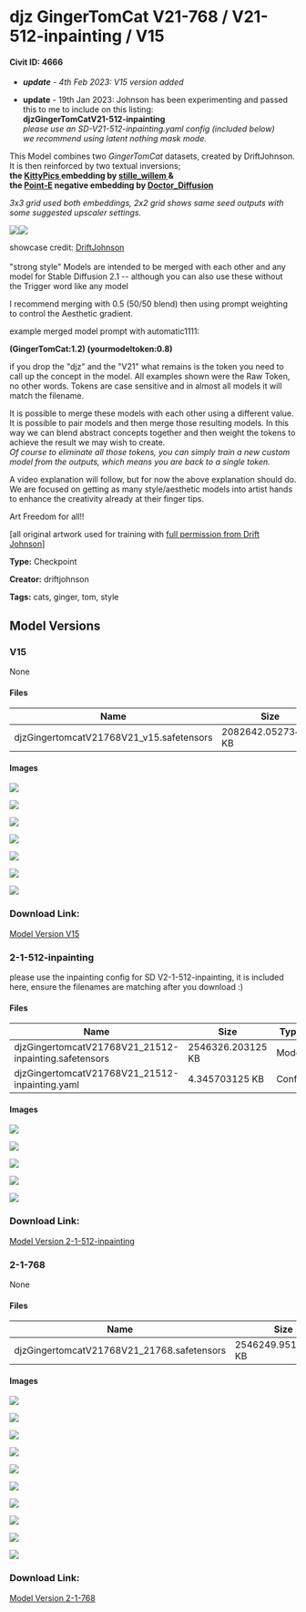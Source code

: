 # djz GingerTomCat V21-768 / V21-512-inpainting / V15

#### Civit ID: 4666

<ul><li><p><strong><em>update</em></strong><em> - 4th Feb 2023: V15 version added</em></p></li><li><p><strong>update</strong> - 19th Jan 2023: Johnson has been experimenting and passed this to me to include on this listing: <br /><strong>djzGingerTomCatV21-512-inpainting</strong><br /><em>please use an SD-V21-512-inpainting.yaml config (included below)</em><br /><em>we recommend using latent nothing mask mode.</em><br /></p></li></ul><p>This Model combines two <em>GingerTomCat</em> datasets, created by DriftJohnson. It is then reinforced by two textual inversions;<br /><strong>the </strong><a target="_blank" rel="ugc" href="https://civitai.com/models/1917/kittypic-for-sd-2x"><strong>KittyPics </strong></a><strong>embedding by </strong><a target="_blank" rel="ugc" href="https://civitai.com/user/stille_willem"><strong>stille_willem </strong></a><strong>&amp; </strong><br /><strong>the </strong><a target="_blank" rel="ugc" href="https://civitai.com/models/4044/doctor-diffusions-point-e-negative-embedding"><strong>Point-E</strong></a><strong> negative embedding by </strong><a target="_blank" rel="ugc" href="https://civitai.com/user/doctor_diffusion"><strong>Doctor_Diffusion</strong></a></p><p><em>3x3 grid used both embeddings, 2x2 grid shows same seed outputs with some suggested upscaler settings.</em></p><img src="https://imagecache.civitai.com/xG1nkqKTMzGDvpLrqFT7WA/caf909d4-2a39-4604-22c7-1b08a0cab100/width=525" /><img src="https://imagecache.civitai.com/xG1nkqKTMzGDvpLrqFT7WA/9d9a407c-41a8-4da0-0cd2-72d18dc1a400/width=525" /><p>showcase credit: <a target="_blank" rel="ugc" href="https://civitai.com/user/DriftJohnson">DriftJohnson</a><br /><br />"strong style" Models are intended to be merged with each other and any model for Stable Diffusion 2.1 -- although you can also use these without the Trigger word like any model</p><p></p><p>I recommend merging with 0.5 (50/50 blend) then using prompt weighting to control the Aesthetic gradient.</p><p>example merged model prompt with automatic1111:</p><p><strong>(GingerTomCat:1.2) (yourmodeltoken:0.8)</strong></p><p>if you drop the "djz" and the "V21" what remains is the token you need to call up the concept in the model. All examples shown were the Raw Token, no other words. Tokens are case sensitive and in almost all models it will match the filename.</p><p>It is possible to merge these models with each other using a different value. It is possible to pair models and then merge those resulting models. In this way we can blend abstract concepts together and then weight the tokens to achieve the result we may wish to create. <br /><em>Of course to eliminate all those tokens, you can simply train a new custom model from the outputs, which means you are back to a single token.</em></p><p>A video explanation will follow, but for now the above explanation should do. We are focused on getting as many style/aesthetic models into artist hands to enhance the creativity already at their finger tips.</p><p>Art Freedom for all!!</p><p>[all original artwork used for training with <a target="_blank" rel="ugc" href="https://twitter.com/MushroomFleet/status/1609633158864961539">full permission from Drift Johnson</a>]</p><p></p>

**Type:** Checkpoint

**Creator:** driftjohnson

**Tags:** cats, ginger, tom, style

## Model Versions

### V15

None

#### Files

| Name | Size | Type | Format | Download Url | AutoV1 | AutoV2 | SHA256 | CRC32 | BLAKE3 |
| --- | --- | --- | --- | --- | --- | --- | --- | --- | --- |
| djzGingertomcatV21768V21_v15.safetensors | 2082642.052734375 KB | Model | SafeTensor | https://civitai.com/api/download/models/7787 | 1400E684 | 7FB557C9DF | 7FB557C9DF15B6897BDF9463DFBA88087806EF7B262C08AD97CCB2821E7792D2 | D4C15E85 | 89CAFC2047C9F8DA7408B69B5C44F083B32B5FFF488321A1884B2A8284053797 |

#### Images

<p><img src="https://image.civitai.com/xG1nkqKTMzGDvpLrqFT7WA/c954a87e-1d5a-499e-4d57-7703620a8a00/width=450/73149.jpeg" /></p>

<p><img src="https://image.civitai.com/xG1nkqKTMzGDvpLrqFT7WA/ec4fac07-79a2-428a-2aa7-b283ec101700/width=450/73148.jpeg" /></p>

<p><img src="https://image.civitai.com/xG1nkqKTMzGDvpLrqFT7WA/46535be2-1636-4c49-7abe-af1a369e6400/width=450/73147.jpeg" /></p>

<p><img src="https://image.civitai.com/xG1nkqKTMzGDvpLrqFT7WA/f355d8d3-4eb9-4e7b-f2bb-2db97f745000/width=450/73146.jpeg" /></p>

<p><img src="https://image.civitai.com/xG1nkqKTMzGDvpLrqFT7WA/d3142ad4-059a-46c5-97dc-309777187400/width=450/73145.jpeg" /></p>

<p><img src="https://image.civitai.com/xG1nkqKTMzGDvpLrqFT7WA/88439e1c-bcb2-411b-4060-50dbd56ef500/width=450/73144.jpeg" /></p>

<p><img src="https://image.civitai.com/xG1nkqKTMzGDvpLrqFT7WA/bf58574a-f127-4aaf-2f93-66cc638a4000/width=450/73143.jpeg" /></p>

### Download Link:

[Model Version V15](https://civitai.com/api/download/models/7787)

### 2-1-512-inpainting

<p>please use the inpainting config for SD V2-1-512-inpainting, it is included here, ensure the filenames are matching after you download :)</p>

#### Files

| Name | Size | Type | Format | Download Url | AutoV1 | AutoV2 | SHA256 | CRC32 | BLAKE3 |
| --- | --- | --- | --- | --- | --- | --- | --- | --- | --- |
| djzGingertomcatV21768V21_21512-inpainting.safetensors | 2546326.203125 KB | Model | SafeTensor | https://civitai.com/api/download/models/5559 | 0EB3318B | 9A1E0B6679 | 9A1E0B6679B6926AF1D3B68E8E7F53DEAD66B5710D54D7B8107382452D1AEDB9 | EE0A7AD9 | D9E68A9CE5E238843ED4235D6B82F3FBD1CCA79925C9C9D242E9A0375FCA989D |
| djzGingertomcatV21768V21_21512-inpainting.yaml | 4.345703125 KB | Config | Other | https://civitai.com/api/download/models/5559?type=Config&format=Other | - | 821A51EE6A | 821A51EE6A8F3A62E7F2002557FCB4F4AE97A2AB3CB3FB85942897D536FA8B2C | 5C9BA3F0 | 10C74713AD304A0BC6432788625DDA8A801612CD32BB68A13A2EE4AA9A22E7B8 |

#### Images

<p><img src="https://image.civitai.com/xG1nkqKTMzGDvpLrqFT7WA/4fe05235-0886-4afe-d160-b85cba569a00/width=450/44272.jpeg" /></p>

<p><img src="https://image.civitai.com/xG1nkqKTMzGDvpLrqFT7WA/7194d8d2-f602-4735-3328-f7dde5773100/width=450/44271.jpeg" /></p>

<p><img src="https://image.civitai.com/xG1nkqKTMzGDvpLrqFT7WA/9cab0c03-f05a-469c-6a1f-6948521c8d00/width=450/44270.jpeg" /></p>

<p><img src="https://image.civitai.com/xG1nkqKTMzGDvpLrqFT7WA/37b3be76-c48c-4415-ccf9-9ca6b99c4000/width=450/44269.jpeg" /></p>

<p><img src="https://image.civitai.com/xG1nkqKTMzGDvpLrqFT7WA/d273a537-2e76-4c3c-10cc-31613424f600/width=450/44268.jpeg" /></p>

### Download Link:

[Model Version 2-1-512-inpainting](https://civitai.com/api/download/models/5559)

### 2-1-768

None

#### Files

| Name | Size | Type | Format | Download Url | AutoV1 | AutoV2 | SHA256 | CRC32 | BLAKE3 |
| --- | --- | --- | --- | --- | --- | --- | --- | --- | --- |
| djzGingertomcatV21768V21_21768.safetensors | 2546249.951171875 KB | Model | SafeTensor | https://civitai.com/api/download/models/5335 | 0EB3318B | E764E24B18 | E764E24B18DF01C2A50630A2DED8DAFD44E22E5712881ABDDCB9AD66945F47E1 | 011BA6C2 | A7389D49038BBD62CEC0CA7D36356F4C701F443CE6B912B638C4858314CA7EE7 |

#### Images

<p><img src="https://image.civitai.com/xG1nkqKTMzGDvpLrqFT7WA/24c0499a-d7c5-4082-bc0a-145ba1d7de00/width=450/41430.jpeg" /></p>

<p><img src="https://image.civitai.com/xG1nkqKTMzGDvpLrqFT7WA/99e6aae3-21e9-4628-9cec-6ad9da2aa100/width=450/41449.jpeg" /></p>

<p><img src="https://image.civitai.com/xG1nkqKTMzGDvpLrqFT7WA/07f24654-65ab-48b1-f4fb-3c11d17d4700/width=450/41448.jpeg" /></p>

<p><img src="https://image.civitai.com/xG1nkqKTMzGDvpLrqFT7WA/f54d45e3-8331-4013-3380-5a8bcbdf0c00/width=450/41447.jpeg" /></p>

<p><img src="https://image.civitai.com/xG1nkqKTMzGDvpLrqFT7WA/61056f98-e14f-47de-0c34-5ec679d80200/width=450/41446.jpeg" /></p>

<p><img src="https://image.civitai.com/xG1nkqKTMzGDvpLrqFT7WA/540fcb76-fa23-45bd-de81-e89d328efc00/width=450/41445.jpeg" /></p>

<p><img src="https://image.civitai.com/xG1nkqKTMzGDvpLrqFT7WA/9a29b62c-2c21-4b38-3eff-eb4f48953c00/width=450/41444.jpeg" /></p>

<p><img src="https://image.civitai.com/xG1nkqKTMzGDvpLrqFT7WA/f3e77e3d-eaa0-47d6-b8f3-f364a3d47c00/width=450/41443.jpeg" /></p>

<p><img src="https://image.civitai.com/xG1nkqKTMzGDvpLrqFT7WA/87c97948-6378-4c01-555c-8adb13157800/width=450/41442.jpeg" /></p>

<p><img src="https://image.civitai.com/xG1nkqKTMzGDvpLrqFT7WA/4ba3a57f-5c53-4249-487a-89db308c2200/width=450/41441.jpeg" /></p>

### Download Link:

[Model Version 2-1-768](https://civitai.com/api/download/models/5335)

